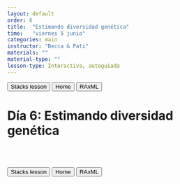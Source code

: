 ```yaml
---
layout: default
order: 6
title:  "Estimando diversidad genética"
time:   "viernes 5 junio"
categories: main
instructor: "Becca & Pati"
materials: ""
material-type: ""
lesson-type: Interactiva, autoguiada
---
```


<a href="https://rdtarvin.github.io/IBS2019_Genomics-of-Biodiversity/main/2019/08/05/05-stacks-epi.html"><button>Stacks lesson</button></a>		<a href="https://rdtarvin.github.io/IBS2019_Genomics-of-Biodiversity/"><button>Home</button></a>    <a href="https://rdtarvin.github.io/IBS2019_Genomics-of-Biodiversity/main/2019/08/05/09-raxml-epi.html"><button>RAxML</button></a>

# Día 6: Estimando diversidad genética

<br><br>

<a href="https://rdtarvin.github.io/IBS2019_Genomics-of-Biodiversity/main/2019/08/05/05-stacks-epi.html"><button>Stacks lesson</button></a>		<a href="https://rdtarvin.github.io/IBS2019_Genomics-of-Biodiversity/"><button>Home</button></a>    <a href="https://rdtarvin.github.io/IBS2019_Genomics-of-Biodiversity/main/2019/08/05/09-raxml-epi.html"><button>RAxML</button></a>






